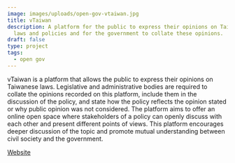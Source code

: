 ```yaml
---
image: images/uploads/open-gov-vtaiwan.jpg
title: vTaiwan
description: A platform for the public to express their opinions on Taiwanese
  laws and policies and for the government to collate these opinions.
draft: false
type: project
tags:
  - open gov
---
```

vTaiwan is a platform that allows the public to express their opinions on Taiwanese laws. Legislative and administrative bodies are required to collate the opinions recorded on this platform, include them in the discussion of the policy, and state how the policy reflects the opinion stated or why public opinion was not considered. The platform aims to offer an online open space where stakeholders of a policy can openly discuss with each other and present different points of views. This platform encourages deeper discussion of the topic and promote mutual understanding between civil society and the government.

[W﻿ebsite](https://vtaiwan.tw/)